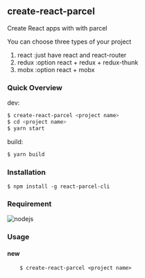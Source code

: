 ## create-react-parcel
Create React apps with with parcel

You can choose three types of your project
1. react :just have react and react-router
2. redux :option react +  redux + redux-thunk
3. mobx :option react + mobx
### Quick Overview

dev:

```bash
$ create-react-parcel <project name>
$ cd <project name>
$ yarn start
```

build: 
```bash
$ yarn build
```

### Installation

```
$ npm install -g react-parcel-cli
```

### Requirement
![nodejs](https://img.shields.io/badge/nodejs-%3E%3D%208.x-red.svg)


### Usage

#### new
```
    $ create-react-parcel <project name>
```

